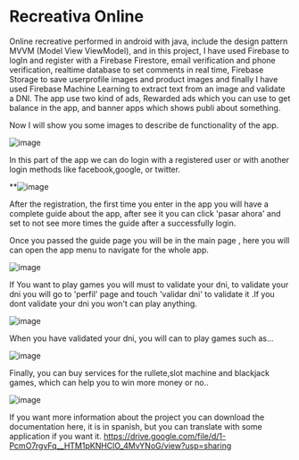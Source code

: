 # Recreativa Online
Online recreative performed in android with java, include the design pattern MVVM (Model View ViewModel), and in this project, I have used Firebase to logIn and register with a  Firebase Firestore,  email verification and phone verification, realtime database to set comments in real time, Firebase Storage to save userprofile images and product images and finally I have used Firebase Machine Learning to extract text from an image and validate a DNI.
The app use two kind of ads, Rewarded ads which you can use to get balance in the app, and banner apps which shows publi about something.

Now I will show you some images to describe de functionality of the app.

![image](https://user-images.githubusercontent.com/73406218/145862065-6459fcd0-a9ac-43c7-bc35-677590443c13.png)

In this part of the app we can do login with a registered user or with another login methods like facebook,google, or twitter.

**![image](https://user-images.githubusercontent.com/73406218/145862298-bdbfbad7-70c4-4bba-9fd0-8e0d6f83e8b5.png)

After the registration, the first time you enter in the app you will have a complete guide about the app, after see it you can click 'pasar ahora' and set to not see more times the guide after a successfully login.

Once you passed the guide page you will be in the main page , here you will can open the app menu to navigate for the whole app.

![image](https://user-images.githubusercontent.com/73406218/146985935-44d3f686-c8fd-49d5-bda1-bf81997d1fed.png)

If You want to play games you will must to validate your dni, to validate your dni you will go to 'perfil' page and touch 'validar dni' to validate it .If you dont validate your dni you won't can play anything.

![image](https://user-images.githubusercontent.com/73406218/145862811-952dab07-d87a-40e8-b17c-720b9b772216.png)

When you have validated your dni, you will can to play games such as...

![image](https://user-images.githubusercontent.com/73406218/146984129-232d27e0-2220-4172-9b07-9b12c9b276bf.png)

Finally, you can buy services for the rullete,slot machine and blackjack games, which can help you to win more money or no..

![image](https://user-images.githubusercontent.com/73406218/146984497-b7c27c08-bcaa-4861-b549-925af3d1e081.png)

If you want more information about the project you can download the documentation here, it is in spanish, but you can translate with some application if you want it.
https://drive.google.com/file/d/1-PcmO7rgvFq__HTM1pKNHClO_4MvYNoG/view?usp=sharing


